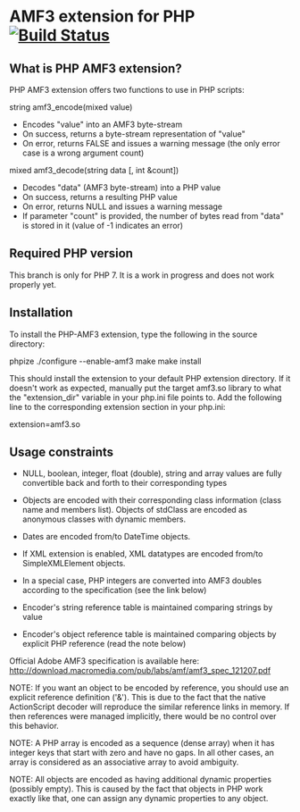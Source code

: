 AMF3 extension for PHP [![Build Status](https://travis-ci.org/rraptorr/php-amf3.svg?branch=php7)](https://travis-ci.org/rraptorr/php-amf3)
======================

What is PHP AMF3 extension?
---------------------------

PHP AMF3 extension offers two functions to use in PHP scripts:

string amf3_encode(mixed value)

- Encodes "value" into an AMF3 byte-stream
- On success, returns a byte-stream representation of "value"
- On error, returns FALSE and issues a warning message
  (the only error case is a wrong argument count)

mixed amf3_decode(string data [, int &count])

- Decodes "data" (AMF3 byte-stream) into a PHP value
- On success, returns a resulting PHP value
- On error, returns NULL and issues a warning message
- If parameter "count" is provided, the number of bytes read from "data" is stored
  in it (value of -1 indicates an error)


Required PHP version
--------------------

This branch is only for PHP 7. It is a work in progress and does not work properly yet.


Installation
------------

To install the PHP-AMF3 extension, type the following in the source directory:

phpize
./configure --enable-amf3
make
make install

This should install the extension to your default PHP extension directory.
If it doesn't work as expected, manually put the target amf3.so library to
what the "extension_dir" variable in your php.ini file points to.
Add the following line to the corresponding extension section in your php.ini:

extension=amf3.so


Usage constraints
-----------------

- NULL, boolean, integer, float (double), string and array values are
  fully convertible back and forth to their corresponding types

- Objects are encoded with their corresponding class information
  (class name and members list). Objects of stdClass are encoded as
  anonymous classes with dynamic members.
- Dates are encoded from/to DateTime objects.
- If XML extension is enabled, XML datatypes are encoded from/to
  SimpleXMLElement objects.
- In a special case, PHP integers are converted into AMF3 doubles according
  to the specification (see the link below)
- Encoder's string reference table is maintained comparing strings by value
- Encoder's object reference table is maintained comparing objects by
  explicit PHP reference (read the note below)

Official Adobe AMF3 specification is available here:
http://download.macromedia.com/pub/labs/amf/amf3_spec_121207.pdf

NOTE: If you want an object to be encoded by reference, you should use an
explicit reference definition ('&'). This is due to the fact that the native
ActionScript decoder will reproduce the similar reference links in memory. If then
references were managed implicitly, there would be no control over this behavior.

NOTE: A PHP array is encoded as a sequence (dense array) when it has integer keys
that start with zero and have no gaps. In all other cases, an array is considered
as an associative array to avoid ambiguity.

NOTE: All objects are encoded as having additional dynamic properties
(possibly empty). This is caused by the fact that objects in PHP work
exactly like that, one can assign any dynamic properties to any
object.

